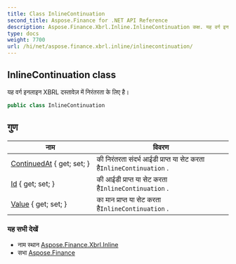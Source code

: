 ```yaml
---
title: Class InlineContinuation
second_title: Aspose.Finance for .NET API Reference
description: Aspose.Finance.Xbrl.Inline.InlineContinuation कक्ष. यह वर्ग इनलइन XBRL दस्तवेज़ में नरंतरत के लए है
type: docs
weight: 7700
url: /hi/net/aspose.finance.xbrl.inline/inlinecontinuation/
---
```

## InlineContinuation class

यह वर्ग इनलाइन XBRL दस्तावेज़ में निरंतरता के लिए है।

```csharp
public class InlineContinuation
```

## गुण

| नाम | विवरण |
| --- | --- |
| [ContinuedAt](../../aspose.finance.xbrl.inline/inlinecontinuation/continuedat/) { get; set; } | की निरंतरता संदर्भ आईडी प्राप्त या सेट करता है`InlineContinuation` . |
| [Id](../../aspose.finance.xbrl.inline/inlinecontinuation/id/) { get; set; } | की आईडी प्राप्त या सेट करता है`InlineContinuation` . |
| [Value](../../aspose.finance.xbrl.inline/inlinecontinuation/value/) { get; set; } | का मान प्राप्त या सेट करता है`InlineContinuation` . |

### यह सभी देखें

* नाम स्थान [Aspose.Finance.Xbrl.Inline](../../aspose.finance.xbrl.inline/)
* सभा [Aspose.Finance](../../)


